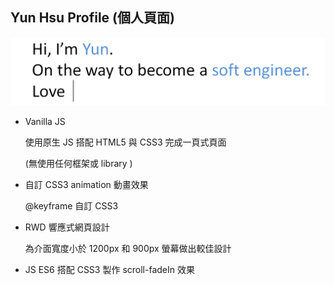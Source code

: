## Yun Hsu Profile (個人頁面)

![image](https://github.com/yunhsu473/yunhsu/blob/master/img/test2.gif)

- Vanilla JS 

  使用原生 JS 搭配 HTML5 與 CSS3 完成一頁式頁面
  
  (無使用任何框架或 library )
  
 - 自訂 CSS3 animation 動畫效果
 
   @keyframe 自訂 CSS3
   
 -  RWD 響應式網頁設計
 
    為介面寬度小於 1200px 和 900px 螢幕做出較佳設計
 
 - JS ES6 搭配 CSS3 製作 scroll-fadeIn 效果
 
 
